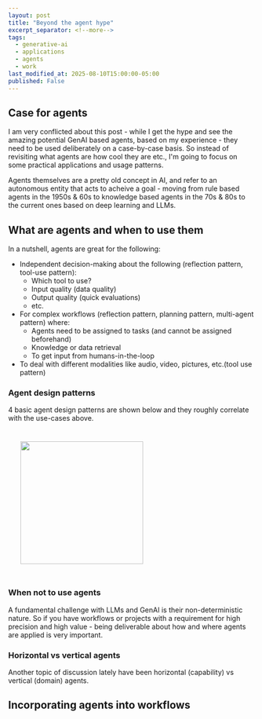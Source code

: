 ```yaml
---
layout: post
title: "Beyond the agent hype"
excerpt_separator: <!--more-->
tags:
  - generative-ai
  - applications
  - agents
  - work
last_modified_at: 2025-08-10T15:00:00-05:00
published: False
---
```


## Case for agents

I am very conflicted about this post - while I get the hype and see the amazing potential GenAI based agents, based on my experience - they need to be used deliberately on a case-by-case basis. So instead of revisiting what agents are how cool they are etc., I'm going to focus on some practical applications and usage patterns. 

Agents themselves are a pretty old concept in AI, and refer to an autonomous entity that acts to acheive a goal - moving from rule based agents in the 1950s & 60s to knowledge based agents in the 70s & 80s to the current ones based on deep learning and LLMs. 

## What are agents and when to use them

In a nutshell, agents are great for the following:

- Independent decision-making about the following (reflection pattern, tool-use pattern):
  - Which tool to use?
  - Input quality (data quality)
  - Output quality (quick evaluations)
  - etc.
- For complex workflows (reflection pattern, planning pattern, multi-agent pattern) where:
  - Agents need to be assigned to tasks (and cannot be assigned beforehand)
  - Knowledge or data retrieval
  - To get input from humans-in-the-loop
- To deal with different modalities like audio, video, pictures, etc.(tool use pattern)

### Agent design patterns

4 basic agent design patterns are shown below and they roughly correlate with the use-cases above.

<img align="center" height="250" style="padding: 25px;" src="https://substackcdn.com/image/fetch/$s_!4tX9!,f_auto,q_auto:good,fl_progressive:steep/https%3A%2F%2Fsubstack-post-media.s3.amazonaws.com%2Fpublic%2Fimages%2F24f54853-a119-4188-93ed-7a932ad0dc06_5726x2151.jpeg">

### When not to use agents

A fundamental challenge with LLMs and GenAI is their non-deterministic nature. So if you have workflows or projects with a requirement for high precision and high value - being deliverable about how and where agents are applied is very important.

### Horizontal vs vertical agents

Another topic of discussion lately have been horizontal (capability) vs vertical (domain) agents.

## Incorporating agents into workflows

